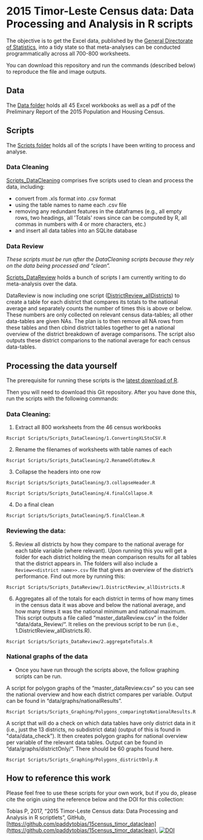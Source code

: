 # 2015 Timor-Leste Census data: Data Processing and Analysis in R scripts


The objective is to get the Excel data, published by the [General Directorate of Statistics](http://www.statistics.gov.tl/category/publications/census-publications/2015-census-publications/), into a tidy state so that meta-analyses can be conducted programmatically across all 700-800 worksheets. 

You can download this repository and run the commands (described below) to reproduce the file and image outputs. 

## Data
The [Data folder](https://github.com/paddytobias/15census_timor_dataclean/tree/master/data) holds all 45 Excel workbooks as well as a pdf of the Preliminary Report of the 2015 Population and Housing Census.

## Scripts

The [Scripts folder](https://github.com/paddytobias/15census_timor_dataclean/tree/master/Scripts) holds all of the scripts I have been writing to process and analyse.

### Data Cleaning
[Scripts_DataCleaning](https://github.com/paddytobias/15census_timor_dataclean/tree/master/Scripts/Scripts_DataCleaning) comprises five scripts used to clean and process the data, including:
* convert from .xls format into .csv format
* using the table names to name each .csv file
* removing any redundant features in the dataframes (e.g., all empty rows, two headings, all 'Totals' rows since can be computed by R, all commas in numbers with 4 or more characters, etc.)
* and insert all data tables into an SQLite database

### Data Review
*These scripts must be run after the DataCleaning scripts because they rely on the data being processed and “clean”.* 

[Scripts_DataReview](https://github.com/paddytobias/15census_timor_dataclean/tree/master/Scripts/Scripts_DataReview) holds a bunch of scripts I am currently writing to do meta-analysis over the data. 

DataReview is now including one script ([DistrictReview_allDistricts](https://github.com/paddytobias/15census_timor_dataclean/blob/master/Scripts/Scripts_DataReview/DistrictReview_allDistricts.R)) to create a table for each district that compares its totals to the national average and separately counts the number of times this is above or below. These numbers are only collected on relevant census data-tables; all other data-tables are given NAs. The plan is to then remove all NA rows from these tables and then cbind district tables together to get a national overview of the district breakdown of average comparisons. The script also outputs these district comparions to the national average for each census data-tables.


## Processing the data yourself

The prerequisite for running these scripts is the [latest download of R](https://cran.r-project.org/mirrors.html).

Then you will need to download this Git repository. After you have done this, run the scripts with the following commands:

### Data Cleaning: 
1. Extract all 800 worksheets from the 46 census workbooks

`Rscript Scripts/Scripts_DataCleaning/1.ConvertingXLStoCSV.R`

2. Rename the filenames of worksheets with table names of each

`Rscript Scripts/Scripts_DataCleaning/2.RenameOldtoNew.R`

3. Collapse the headers into one row

`Rscript Scripts/Scripts_DataCleaning/3.collapseHeader.R`

`Rscript Scripts/Scripts_DataCleaning/4.finalCollapse.R`

4. Do a final clean

`Rscript Scripts/Scripts_DataCleaning/5.finalClean.R`

### Reviewing the data:
 
5. Review all districts by how they compare to the national average for each table variable (where relevant). Upon running this you will get a folder for each district holding the mean comparison results for all tables that the district appears in. The folders will also include a `Review<<district name>>.csv` file that gives an overview of the district’s performance. Find out more by running this:

`Rscript Scripts/Scripts_DataReview/1.DistrictReview_allDistricts.R`


6. Aggregates all of the totals for each district in terms of how many times in the census data it was above and below the national average, and how many times it was the national minimum and national maximum. This script outputs a file called “master_dataReview.csv” in the folder “data/data_Review/“. It relies on the previous script to be run (i.e., 1.DistrictReview_allDistricts.R).

`Rscript Scripts/Scripts_DataReview/2.aggregateTotals.R`

### National graphs of the data

* Once you have run through the scripts above, the follow graphing scripts can be run. 

A script for polygon graphs of the “master_dataReview.csv” so you can see the national overview and how each district compares per variable. Output can be found in “data/graphs/nationalResults”.

`Rscript Scripts/Scripts_Graphing/Polygons_comparingtoNationalResults.R`

A script that will do a check on which data tables have only district data in it (i.e., just the 13 districts, no subdistrict data) (output of this is found in "data/data_check”). It then creates polygon graphs for national overview per variable of the relevant data tables. Output can be found in “data/graphs/districtOnly/“. There should be 60 graphs found here.

`Rscript Scripts/Scripts_Graphing/Polygons_districtOnly.R`


## How to reference this work

Please feel free to use these scripts for your own work, but if you do, please cite the origin using the reference below and the DOI for this collection:

Tobias P, 2017, “2015 Timor-Leste Census data: Data Processing and Analysis in R scriptlets”, GitHub, [https://github.com/paddytobias/15census_timor_dataclean](https://github.com/paddytobias/15census_timor_dataclean), 
[![DOI](https://zenodo.org/badge/96260480.svg)](https://zenodo.org/badge/latestdoi/96260480)


